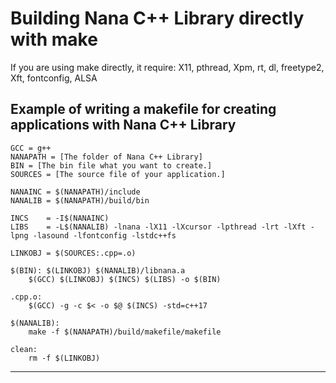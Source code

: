 # Building Nana C++ Library directly with make
If you are using make directly, it require:
X11, pthread, Xpm, rt, dl, freetype2, Xft, fontconfig, ALSA

Example of writing a makefile for creating applications with Nana C++ Library
-------------------
```
GCC	= g++
NANAPATH = [The folder of Nana C++ Library]
BIN	= [The bin file what you want to create.]
SOURCES = [The source file of your application.]

NANAINC	= $(NANAPATH)/include
NANALIB = $(NANAPATH)/build/bin

INCS	= -I$(NANAINC)
LIBS	= -L$(NANALIB) -lnana -lX11 -lXcursor -lpthread -lrt -lXft -lpng -lasound -lfontconfig -lstdc++fs

LINKOBJ	= $(SOURCES:.cpp=.o)

$(BIN): $(LINKOBJ) $(NANALIB)/libnana.a
	$(GCC) $(LINKOBJ) $(INCS) $(LIBS) -o $(BIN)

.cpp.o:
	$(GCC) -g -c $< -o $@ $(INCS) -std=c++17

$(NANALIB):
	make -f $(NANAPATH)/build/makefile/makefile

clean:
	rm -f $(LINKOBJ)
```
-------------------
